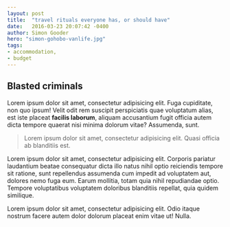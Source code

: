 ```yaml
---
layout: post
title:  "travel rituals everyone has, or should have"
date:   2016-03-23 20:07:42 -0400
author: Simon Gooder
hero: "simon-gohobo-vanlife.jpg"
tags: 
- accommodation,  
- budget
---
```



## Blasted criminals

Lorem ipsum dolor sit amet, consectetur adipisicing elit. Fuga cupiditate, non quo ipsum! Velit odit rem suscipit perspiciatis quae voluptatum alias, est iste placeat __facilis laborum__, aliquam accusantium fugit officia autem dicta tempore quaerat nisi minima dolorum vitae? Assumenda, sunt.

> Lorem ipsum dolor sit amet, consectetur adipisicing elit. Quasi officia ab blanditiis est.

Lorem ipsum dolor sit amet, consectetur adipisicing elit. Corporis pariatur laudantium beatae consequatur dicta illo natus nihil optio reiciendis tempore sit ratione, sunt repellendus assumenda cum impedit ad voluptatem aut, dolores nemo fuga eum. Earum mollitia, totam quia nihil repudiandae optio. Tempore voluptatibus voluptatem doloribus blanditiis repellat, quia quidem similique.

Lorem ipsum dolor sit amet, consectetur adipisicing elit. Odio itaque nostrum facere autem dolor dolorum placeat enim vitae ut! Nulla.
